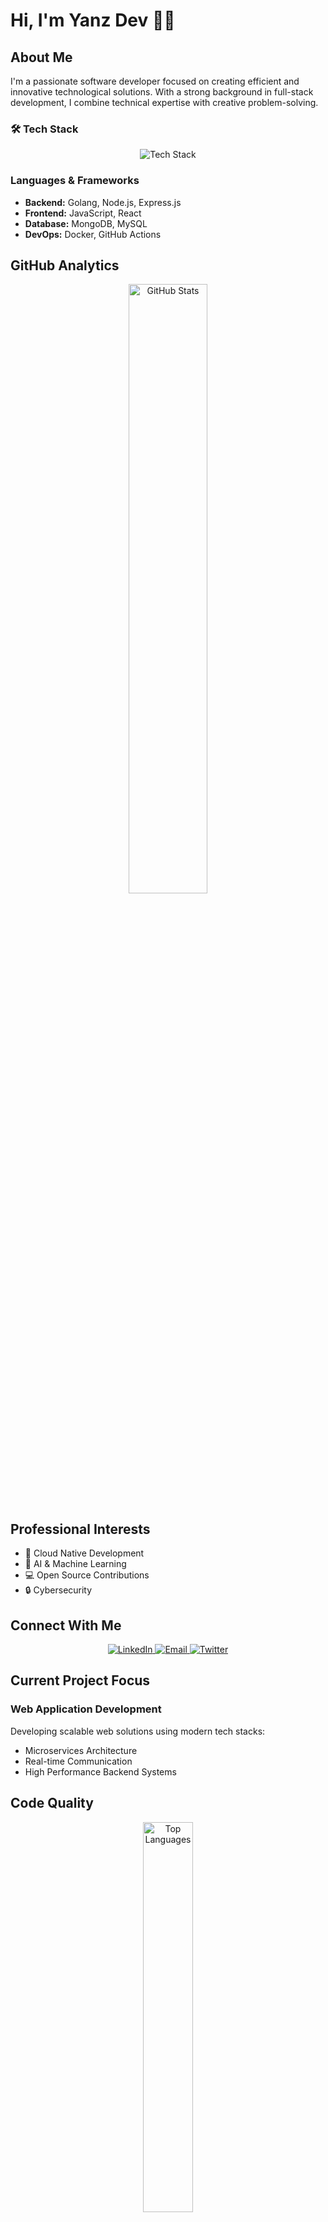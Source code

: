 # Hi, I'm Yanz Dev 👨‍💻

## About Me

I'm a passionate software developer focused on creating efficient and innovative technological solutions. With a strong background in full-stack development, I combine technical expertise with creative problem-solving.

### 🛠 Tech Stack

<div align="center">
  <img src="https://skillicons.dev/icons?i=golang,python,javascript,nodejs,react,docker,git,linux" alt="Tech Stack"/>
</div>

### Languages & Frameworks
- **Backend:** Golang, Node.js, Express.js
- **Frontend:** JavaScript, React
- **Database:** MongoDB, MySQL
- **DevOps:** Docker, GitHub Actions

## GitHub Analytics

<div align="center">
  <picture>
    <source 
      srcset="https://github-readme-stats.vercel.app/api?username=YanzBotz&show_icons=true&theme=dark"
      media="(prefers-color-scheme: dark)"
    />
    <source
      srcset="https://github-readme-stats.vercel.app/api?username=YanzBotz&show_icons=true&theme=default"
      media="(prefers-color-scheme: light), (prefers-color-scheme: no-preference)"
    />
    <img src="https://github-readme-stats.vercel.app/api?username=YanzBotz&show_icons=true" alt="GitHub Stats" width="50%"/>
  </picture>
</div>

## Professional Interests

- 🚀 Cloud Native Development
- 🤖 AI & Machine Learning
- 💻 Open Source Contributions
- 🔒 Cybersecurity

## Connect With Me

<div align="center">
  <a href="https://linkedin.com/in/yanzdev" target="_blank">
    <img alt="LinkedIn" src="https://img.shields.io/badge/LinkedIn-0077B5?style=for-the-badge&logo=linkedin&logoColor=white"/>
  </a>
  <a href="mailto:help@yanzgpt.my.id">
    <img alt="Email" src="https://img.shields.io/badge/Email-D14836?style=for-the-badge&logo=gmail&logoColor=white"/>
  </a>
  <a href="https://twitter.com/yanzbotz_" target="_blank">
    <img alt="Twitter" src="https://img.shields.io/badge/Twitter-1DA1F2?style=for-the-badge&logo=twitter&logoColor=white"/>
  </a>
</div>

## Current Project Focus

### Web Application Development
Developing scalable web solutions using modern tech stacks:
- Microservices Architecture
- Real-time Communication
- High Performance Backend Systems

## Code Quality

<div align="center">
  <picture>
    <source 
      srcset="https://github-readme-stats.vercel.app/api/top-langs/?username=YanzBotz&layout=compact&theme=dark"
      media="(prefers-color-scheme: dark)"
    />
    <source
      srcset="https://github-readme-stats.vercel.app/api/top-langs/?username=YanzBotz&layout=compact&theme=default"
      media="(prefers-color-scheme: light), (prefers-color-scheme: no-preference)"
    />
    <img src="https://github-readme-stats.vercel.app/api/top-langs/?username=YanzBotz&layout=compact" alt="Top Languages" width="40%"/>
  </picture>
</div>

## Professional Motto

> "Continuous learning and innovation are the keys to staying relevant in the ever-evolving world of technology."

---

<div align="center">
  <img src="https://komarev.com/ghpvc/?username=YanzBotz&style=flat-square" alt="Profile Views"/>
</div>
